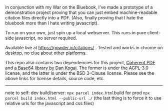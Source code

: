 in conjunction with my War on the Bluebook, I've made a prototype of a demonstration project proving that you can just embed machine-readable citation files directly into a PDF. (Also, finally proving that I hate the bluebook more than I hate writing javascript).

To run on your own, just spin up a local webserver. This runs in pure client-side javascript, no server required.

Available live at https://gowder.io/citations/ .  Tested and works in chrome on desktop, no clue about other platforms. 

This repo also contains two dependencies for this project, [Coherent PDF](https://github.com/coherentgraphics/coherentpdf.js/) and [a Base64 library by Dan Kogai](https://github.com/dankogai/js-base64).  The former is under the AGPL-3.0 license, and the latter is under the BSD 3-Clause license. Please see the above links for license details, source code, etc. 

----

note to self: dev build/server: `npx parcel index.html`build for prod `npx parcel build index.html --public-url ./` (the last thing is to force it to use relative urls for the javascript and css files)
